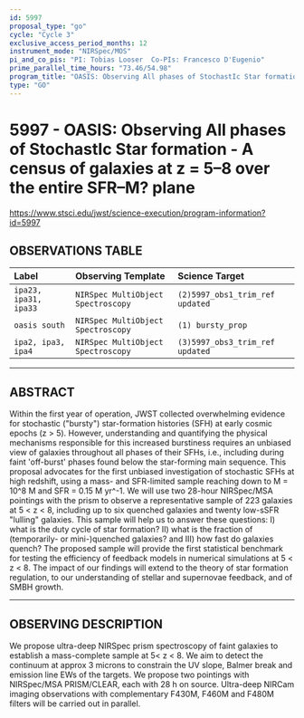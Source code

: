 ```yaml
---
id: 5997
proposal_type: "go"
cycle: "Cycle 3"
exclusive_access_period_months: 12
instrument_mode: "NIRSpec/MOS"
pi_and_co_pis: "PI: Tobias Looser  Co-PIs: Francesco D'Eugenio"
prime_parallel_time_hours: "73.46/54.98"
program_title: "OASIS: Observing All phases of StochastIc Star formation - A census of galaxies at z = 5–8 over the entire SFR–M? plane"
type: "GO"
---
```

# 5997 - OASIS: Observing All phases of StochastIc Star formation - A census of galaxies at z = 5–8 over the entire SFR–M? plane
https://www.stsci.edu/jwst/science-execution/program-information?id=5997
## OBSERVATIONS TABLE
| Label                       | Observing Template              | Science Target                      |
| :-------------------------- | :------------------------------ | :---------------------------------- |
| `ipa23, ipa31, ipa33`       | `NIRSpec MultiObject Spectroscopy` | `(2)5997_obs1_trim_ref updated`     |
| `oasis south`               | `NIRSpec MultiObject Spectroscopy` | `(1) bursty_prop`                   |
| `ipa2, ipa3, ipa4`          | `NIRSpec MultiObject Spectroscopy` | `(3)5997_obs3_trim_ref updated`     |

---

## ABSTRACT

Within the first year of operation, JWST collected overwhelming evidence for stochastic ("bursty") star-formation histories (SFH) at early cosmic epochs (z > 5). However, understanding and quantifying the physical mechanisms responsible for this increased burstiness requires an unbiased view of galaxies throughout all phases of their SFHs, i.e., including during faint 'off-burst' phases found below the star-forming main sequence. This proposal advocates for the first unbiased investigation of stochastic SFHs at high redshift, using a mass- and SFR-limited sample reaching down to M = 10^8 M and SFR = 0.15 M yr^-1. We will use two 28-hour NIRSpec/MSA pointings with the prism to observe a representative sample of 223 galaxies at 5 < z < 8, including up to six quenched galaxies and twenty low-sSFR "lulling" galaxies. This sample will help us to answer these questions: I) what is the duty cycle of star formation? II) what is the fraction of (temporarily- or mini-)quenched galaxies? and III) how fast do galaxies quench? The proposed sample will provide the first statistical benchmark for testing the efficiency of feedback models in numerical simulations at 5 < z < 8. The impact of our findings will extend to the theory of star formation regulation, to our understanding of stellar and supernovae feedback, and of SMBH growth.

---

## OBSERVING DESCRIPTION

We propose ultra-deep NIRSpec prism spectroscopy of faint galaxies to establish a mass-complete sample at 5< z < 8. We aim to detect the continuum at approx 3 microns to constrain the UV slope, Balmer break and emission line EWs of the targets. We propose two pointings with NIRSpec/MSA PRISM/CLEAR, each with 28 h on source. Ultra-deep NIRCam imaging observations with complementary F430M, F460M and F480M filters will be carried out in parallel.